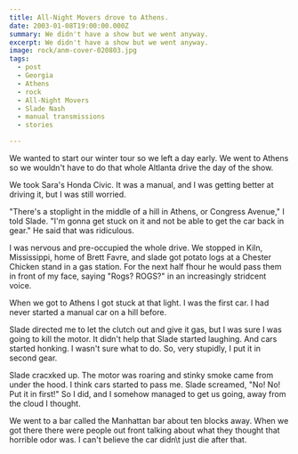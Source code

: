 ```yaml
---
title: All-Night Movers drove to Athens.
date: 2003-01-08T19:00:00.000Z
summary: We didn't have a show but we went anyway.
excerpt: We didn't have a show but we went anyway.
image: rock/anm-cover-020803.jpg
tags:
  - post 
  - Georgia
  - Athens
  - rock
  - All-Night Movers
  - Slade Nash
  - manual transmissions
  - stories

---
```


We wanted to start our winter tour so we left a day early. We went to Athens so we wouldn't have to do that whole Altlanta drive the day of the show.

We took Sara's Honda Civic. It was a manual, and I was getting better at driving it, but I was still worried. 

"There's a stoplight in the middle of a hill in Athens, or Congress Avenue," I told Slade. "I'm gonna get stuck on it and not be able to get the car back in gear." He said that was ridiculous.

I was nervous and pre-occupied the whole drive. We stopped in Kiln, Mississippi, home of Brett Favre, and slade got potato logs at a Chester Chicken stand in a gas station. For the next half fhour he would pass them in front of my face, saying "Rogs? ROGS?" in an increasingly stridcent voice.

When we got to Athens I got stuck at that light. I was the first car. I had never started a manual car on a hill before.

Slade directed me to let the clutch out and give it gas, but I was sure I was going to kill the motor. It didn't help that Slade started laughing. And cars started honking. I wasn't sure what to do. So, very stupidly, I put it in second gear.

Slade cracxked up. The motor was roaring and stinky smoke came from under the hood. I think cars started to pass me. Slade screamed, "No! No! Put it in first!" So I did, and I somehow managed to get us going, away from the cloud I thought.

We went to a bar called the Manhattan bar about ten blocks away. When we got there there were people out front talking about what they thought that horrible odor was. I can't believe the car didn\t just die after that.